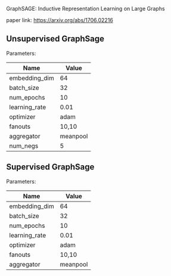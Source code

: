 GraphSAGE:  Inductive Representation Learning on Large Graphs

paper link: https://arxiv.org/abs/1706.02216

## Unsupervised GraphSage
Parameters:

| Name | Value |
| ---- | ----- |
|embedding_dim|64|
|batch_size|32|
|num_epochs|10|
|learning_rate|0.01|
|optimizer|adam|
|fanouts|10,10|
|aggregator|meanpool|
|num_negs|5|


## Supervised GraphSage
Parameters:

| Name | Value |
| ---- | ----- |
|embedding_dim|64|
|batch_size|32|
|num_epochs|10|
|learning_rate|0.01|
|optimizer|adam|
|fanouts|10,10|
|aggregator|meanpool|

